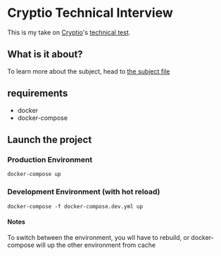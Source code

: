 # Cryptio Technical Interview

This is my take on [Cryptio](https://cryptio.co/)'s [technical test](https://github.com/Geospace/cryptio-technical-interview).

## What is it about?

To learn more about the subject, head to [the subject file](./Subject.md)

## requirements

- docker
- docker-compose

## Launch the project

### Production Environment

    docker-compose up

### Development Environment (with hot reload)

    docker-compose -f docker-compose.dev.yml up

#### Notes

To switch between the environment, you wll have to rebuild, or docker-compose will up the other environment from cache
